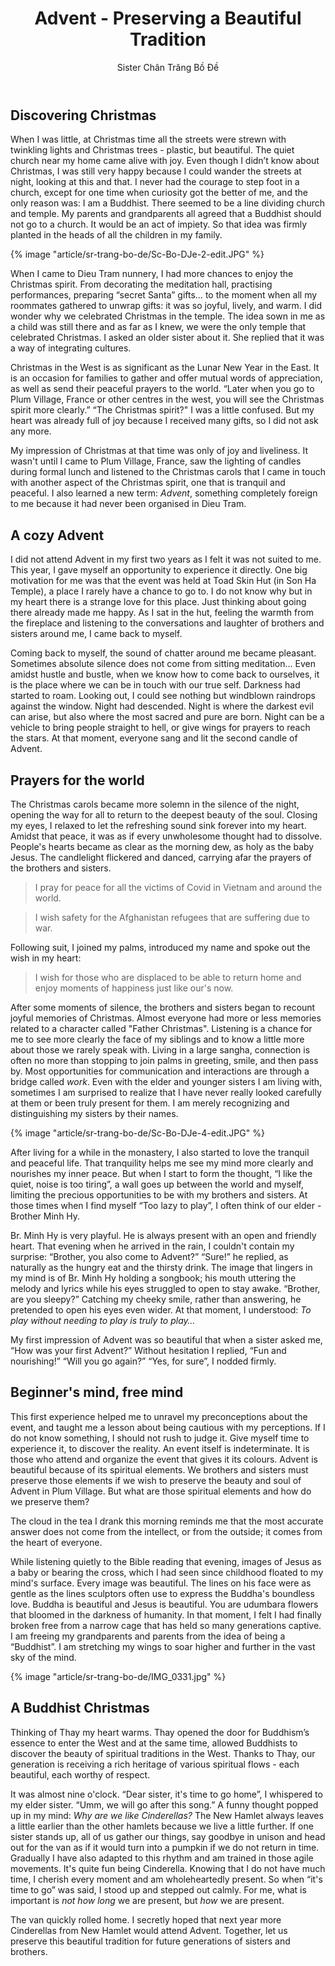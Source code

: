 ﻿---
title: Advent - Preserving a Beautiful Tradition
author: Sister Chân Trăng Bồ Đề
---
## Discovering Christmas

When I was little, at Christmas time all the streets were strewn with twinkling lights and Christmas trees - plastic, but beautiful. The quiet church near my home came alive with joy. Even though I didn’t know about Christmas, I was still very happy because I could wander the streets at night, looking at this and that. I never had the courage to step foot in a church, except for one time when curiosity got the better of me, and the only reason was: I am a Buddhist. There seemed to be a line dividing church and temple. My parents and grandparents all agreed that a Buddhist should not go to a church. It would be an act of impiety. So that idea was firmly planted in the heads of all the children in my family. 

{% image "article/sr-trang-bo-de/Sc-Bo-DJe-2-edit.JPG" %}

When I came to Dieu Tram nunnery, I had more chances to enjoy the Christmas spirit. From decorating the meditation hall, practising performances, preparing “secret Santa” gifts… to the moment when all my roommates gathered to unwrap gifts: it was so joyful, lively, and warm. I did wonder why we celebrated Christmas in the temple. The idea sown in me as a child was still there and as far as I knew, we were the only temple that celebrated Christmas. I asked an older sister about it. She replied that it was a way of integrating cultures.

Christmas in the West is as significant as the Lunar New Year in the East. It is an occasion for families to gather and offer mutual words of appreciation, as well as send their peaceful prayers to the world. “Later when you go to Plum Village, France or other centres in the west, you will see the Christmas spirit more clearly.” “The Christmas spirit?" I was a little confused. But my heart was already full of joy because I received many gifts, so I did not ask any more.

My impression of Christmas at that time was only of  joy and liveliness. It wasn't until I came to Plum Village, France, saw the lighting of candles during formal lunch and listened to the Christmas carols that I came in touch with another aspect of the Christmas spirit, one that is tranquil and peaceful. I also learned a new term: *Advent*, something completely foreign to me because it had never been organised in Dieu Tram. 

## A cozy Advent 

I did not attend Advent in my first two years as I felt it was not suited to me. This year, I gave myself an opportunity to experience it directly. One big motivation for me was that the event was held at Toad Skin Hut (in Son Ha Temple), a place I rarely have a chance to go to. I do not know why but in my heart there is a strange love for this place. Just thinking about going there already made me happy. As I sat in the hut, feeling the warmth from the fireplace and listening to the conversations and laughter of brothers and sisters around me, I came back to myself.

Coming back to myself, the sound of chatter around me became pleasant. Sometimes absolute silence does not come from sitting meditation… Even amidst hustle and bustle, when we know how to come back to ourselves, it is the place where we can be in touch with our true self. Darkness had started to roam. Looking out, I could see nothing but windblown raindrops against the window. Night had descended. Night is where the darkest evil can arise, but also where the most sacred and pure are born. Night can be a vehicle to bring people straight to hell, or give wings for prayers to reach the stars. At that moment, everyone sang and lit the second candle of Advent.

## Prayers for the world

The Christmas carols became more solemn in the silence of the night, opening the way for all to return to the deepest beauty of the soul. Closing my eyes, I relaxed to let the refreshing sound sink forever into my heart. Amidst that peace, it was as if every unwholesome thought had to dissolve. People's hearts became as clear as the morning dew, as holy as the baby Jesus. The candlelight flickered and danced, carrying afar the prayers of the brothers and sisters.

> I pray for peace for all the victims of Covid in Vietnam and around the world.

> I wish safety for the Afghanistan refugees that are suffering due to war.

Following suit, I joined my palms, introduced my name and spoke out the wish in my heart:

> I wish for those who are displaced to be able to return home and enjoy moments of happiness just like our's now.

After some moments of silence, the brothers and sisters began to recount joyful memories of Christmas. Almost everyone had more or less memories related to a character called "Father Christmas". Listening is a chance for me to see more clearly the face of my siblings and to know a little more about those we rarely speak with. Living in a large sangha, connection is often no more than stopping to join palms in greeting, smile, and then pass by. Most opportunities for communication and interactions are through a bridge called *work*. Even with the elder and younger sisters I am living with, sometimes I am surprised to realize that I have never really looked carefully at them or been truly present for them. I am merely recognizing and distinguishing my sisters by their names.  

{% image "article/sr-trang-bo-de/Sc-Bo-DJe-4-edit.JPG" %}

After living for a while in the monastery, I also started to love the tranquil and peaceful life. That tranquility helps me see my mind more clearly and nourishes my inner peace. But when I start to form the thought, “I like the quiet, noise is too tiring”, a wall goes up between the world and myself, limiting the precious opportunities to be with my brothers and sisters. At those times when I find myself “Too lazy to play”, I often think of our elder - Brother Minh Hy.

Br. Minh Hy is very playful. He is always present with an open and friendly heart. That evening when he arrived in the rain, I couldn't contain my surprise: “Brother, you also come to Advent?” “Sure!” he replied, as naturally as the hungry eat and the thirsty drink. The image that lingers in my mind is of Br. Minh Hy holding a songbook; his mouth uttering the melody and lyrics while his eyes struggled to open to stay awake. “Brother, are you sleepy?” Catching my cheeky smile, rather than answering, he pretended to open his eyes even wider. At that moment, I understood: *To play without needing to play is truly to play…*

My first impression of Advent was so beautiful that when a sister asked me, “How was your first Advent?” Without hesitation I replied, “Fun and nourishing!” “Will you go again?” “Yes, for sure”, I nodded firmly.

## Beginner's mind, free mind

This first experience helped me to unravel my preconceptions about the event, and taught me a lesson about being cautious with my perceptions. If I do not know something, I should not rush to judge it. Give myself time to experience it, to discover the reality. An event itself is indeterminate. It is those who attend and organize the event that gives it its colours. Advent is beautiful because of its spiritual elements. We brothers and sisters must preserve those elements if we wish to preserve the beauty and soul of Advent in Plum Village. But what are those spiritual elements and how do we preserve them? 

The cloud in the tea I drank this morning reminds me that the most accurate answer does not come from the intellect, or from the outside; it comes from the heart of everyone. 

While listening quietly to the Bible reading that evening, images of Jesus as a baby or bearing the cross, which I had seen since childhood floated to my mind's surface. Every image was beautiful. The lines on his face were as gentle as the lines sculptors often use to express the Buddha's boundless love. Buddha is beautiful and Jesus is beautiful. You are udumbara flowers that bloomed in the darkness of humanity. In that moment, I felt I had finally broken free from a narrow cage that has held so many generations captive. I am freeing my grandparents and parents from the idea of being a “Buddhist”. I am stretching my wings to soar higher and further in the vast sky of the mind.

{% image "article/sr-trang-bo-de/IMG_0331.jpg" %}

## A Buddhist Christmas

Thinking of Thay my heart warms. Thay opened the door for Buddhism’s essence to enter the West and at the same time, allowed Buddhists to discover the beauty of spiritual traditions in the West. Thanks to Thay, our generation is receiving a rich heritage of various spiritual flows - each beautiful, each worthy of respect. 

It was almost nine o'clock. “Dear sister, it's time to go home”, I whispered to my elder sister. “Umm, we will go after this song.” A funny thought popped up in my mind: *Why are we like Cinderellas?* The New Hamlet always leaves a little earlier than the other hamlets because we live a little further. If one sister stands up, all of us gather our things, say goodbye in unison and head out for the van as if it would turn into a pumpkin if we do not return in time. Gradually I have also adapted to this rhythm and am trained in those agile movements. It's quite fun being Cinderella. Knowing that I do not have much time, I cherish every moment and am wholeheartedly present. So when “it's time to go” was said, I stood up and stepped out calmly. For me, what is important is *not how long* we are present, but *how* we are present.

The van quickly rolled home. I secretly hoped that next year more Cinderellas from New Hamlet would attend Advent. Together, let us preserve this beautiful tradition for future generations of sisters and brothers. 
